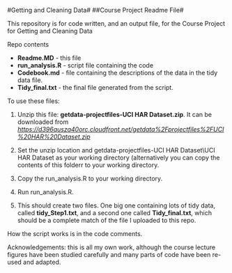 #Getting and Cleaning Data#
##Course Project Readme File#

This repository is for code written, and an output file, for the Course Project for Getting and Cleaning Data

Repo contents
* **Readme.MD** - this file
* **run_analysis.R** - script file containing the code
* **Codebook.md** - file containing the descriptions of the data in the tidy data file.
* **Tidy_final.txt** - the final file generated from the script.


To use these files:
1. Unzip this file: **getdata-projectfiles-UCI HAR Dataset.zip**. It can be downloaded from *https://d396qusza40orc.cloudfront.net/getdata%2Fprojectfiles%2FUCI%20HAR%20Dataset.zip* 

2. Set the unzip location and getdata-projectfiles-UCI HAR Dataset\UCI HAR Dataset as your working directory (alternatively you can copy the contents of this folderr to your working directory.

3. Copy the run_analysis.R to your working directory.

4. Run run_analysis.R.

5. This should create two files. One big one containing lots of tidy data, called **tidy_Step1.txt**, and a second one called **Tidy_final.txt**, which should be a complete match of the file I uploaded to this repo.

How the script works is in the code comments.

Acknowledgements: this is all my own work, although the course lecture figures have been studied carefully and many parts of code have been re-used and adapted.
